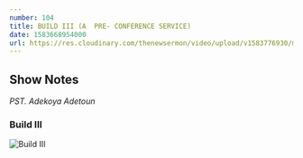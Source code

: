 ```yaml
---
number: 104
title: BUILD III (A  PRE- CONFERENCE SERVICE) 
date: 1583668954000
url: https://res.cloudinary.com/thenewsermon/video/upload/v1583776930/messages/The_Build_III_Pre_Next_Conference_2020_Meeting_-_Pst_Detowun_Adekoya.mp3
---
```


## Show Notes
_PST. Adekoya Adetoun_

### Build III

![Build III](https://res.cloudinary.com/thenewsermon/image/upload/v1583777070/sermon%20display%20pictures/Build_III.jpg)